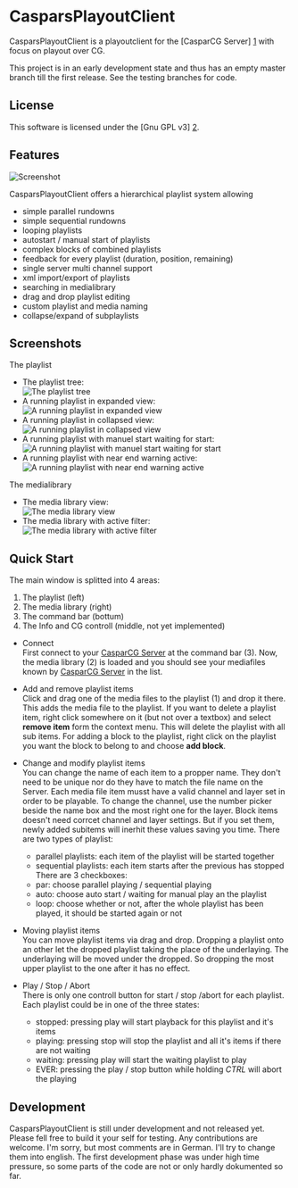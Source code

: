 CasparsPlayoutClient
====================

CasparsPlayoutClient is a playoutclient for the [CasparCG Server] [1] with focus on playout over CG.

This project is in an early development state and thus has an empty master branch till the first release.
See the testing branches for code.

License
-------

This software is licensed under the [Gnu GPL v3] [2].


Features
--------

![Screenshot](/screenshots/cpc_playlist_all.jpg "CasparsPlayoutClient mainwindow")

CasparsPlayoutClient offers a hierarchical playlist system allowing 
* simple parallel rundowns
* simple sequential rundowns
* looping playlists
* autostart / manual start of playlists
* complex blocks of combined playlists
* feedback for every playlist (duration, position, remaining)
* single server multi channel support
* xml import/export of playlists
* searching in medialibrary
* drag and drop playlist editing
* custom playlist and media naming
* collapse/expand of subplaylists

Screenshots
-----------

The playlist

* The playlist tree:  
  ![The playlist tree](/screenshots/cpc_playlist.jpg "The playlist tree")
* A running playlist in expanded view:  
  ![A running playlist in expanded view](/screenshots/cpc_playlist_all_playing.jpg "A running playlist in expanded view")
* A running playlist in collapsed view:  
  ![A running playlist in collapsed view](/screenshots/cpc_playlist_all_playing_collapsed.jpg "A running playlist in collapsed view")
* A running playlist with manuel start waiting for start:  
  ![A running playlist with manuel start waiting for start](/screenshots/cpc_playlist_waiting.jpg "A running playlist with manuel start waiting for start")
* A running playlist with near end warning active:  
  ![A running playlist with near end warning active](/screenshots/cpc_playlist_nearEndWarn.jpg "A running playlist with near end warning active")


The medialibrary

* The media library view:  
  ![The media library view](/screenshots/cpc_medialib.jpg "The media library view")
* The media library with active filter:  
  ![The media library with active filter](/screenshots/cpc_medialib_filter.jpg "The media library with active filter")

Quick Start
-----------

The main window is splitted into 4 areas:
1. The playlist (left)
2. The media library (right)
3. The command bar (bottum)
4. The Info and CG controll (middle, not yet implemented)  

* Connect  
	First connect to your [CasparCG Server][1] at the command bar (3).
	Now, the media library (2) is loaded and you should see your mediafiles known by [CasparCG Server][1] in the list.

* Add and remove playlist items  
	Click and drag one of the media files to the playlist (1) and drop it there. This adds the media file to the playlist.
	If you want to delete a playlist item, right click somewhere on it (but not over a textbox) and select **remove item** form the context menu. This will delete the playlist with all sub items.
	For adding a block to the playlist, right click on the playlist you want the block to belong to and choose **add block**.
 
* Change and modify playlist items  
	You can change the name of each item to a propper name. They don't need to be unique nor do they have to match the file name on the Server.
	Each media file item musst have a valid channel and layer set in order to be playable. To change the channel, use the number picker beside the name box and the most right one for the layer.
	Block items doesn't need corrcet channel and layer settings. But if you set them, newly added subitems will inerhit these values saving you time.
	There are two types of playlist:
	* parallel playlists:
		each item of the playlist will be started together
	* sequential playlists:
		each item starts after the previous has stopped
	There are 3 checkboxes:
	* par:
		choose parallel playing / sequential playing
	* auto:
		choose auto start / waiting for manual play an the playlist
	* loop:
		choose whether or not, after the whole playlist has been played, it should be started again or not
	
* Moving playlist items  
	You can move playlist items via drag and drop. Dropping a playlist onto an other let the dropped playlist taking the place of the underlaying.
	The underlaying will be moved under the dropped. So dropping the most upper playlist to the one after it has no effect.
 
* Play / Stop / Abort  
	There is only one controll button for start / stop /abort for each playlist.
	Each playlist could be in one of the three states:
	* stopped:
		pressing play will start playback for this playlist and it's items
	* playing:
		pressing stop will stop the playlist and all it's items if there are not waiting
	* waiting:
		pressing play will start the waiting playlist to play
	* EVER:
		pressing the play / stop button while holding *CTRL* will abort the playing
	
Development
-----------

CasparsPlayoutClient is still under development and not released yet.
Please fell free to build it your self for testing.
Any contributions are welcome.
I'm sorry, but most comments are in German. I'll try to change them into english. 
The first development phase was under high time pressure, so some parts of the code are not or only hardly dokumented so far.

[1]: https://github.com/CasparCG/Server "CasparCG Server"
[2]: http://www.gnu.org/licenses/gpl-3.0-standalone.html "Gnu General Public License Version 3"
